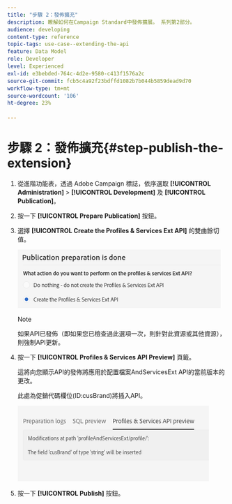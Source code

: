 ```yaml
---
title: "步驟 2：發佈擴充"
description: 瞭解如何在Campaign Standard中發佈擴展。 系列第2部分。
audience: developing
content-type: reference
topic-tags: use-case--extending-the-api
feature: Data Model
role: Developer
level: Experienced
exl-id: e3bebded-764c-4d2e-9580-c413f1576a2c
source-git-commit: fcb5c4a92f23bdffd1082b7b044b5859dead9d70
workflow-type: tm+mt
source-wordcount: '106'
ht-degree: 23%

---
```


# 步驟 2：發佈擴充{#step-publish-the-extension}

1. 從進階功能表，透過 Adobe Campaign 標誌，依序選取 **[!UICONTROL Administration]** > **[!UICONTROL Development]** 及 **[!UICONTROL Publication]**。
1. 按一下 **[!UICONTROL Prepare Publication]** 按鈕。
1. 選擇 **[!UICONTROL Create the Profiles & Services Ext API]** 的雙曲餘切值。

   ![](assets/create-profile-and-services-api.png)

   >[!NOTE]
   >
   >如果API已發佈（即如果您已檢查過此選項一次，則針對此資源或其他資源），則強制API更新。

1. 按一下 **[!UICONTROL Profiles & Services API Preview]** 頁籤。

   這將向您顯示API的發佈將應用於配置檔案AndServicesExt API的當前版本的更改。

   此處為促銷代碼欄位(ID:cusBrand)將插入API。

   ![](assets/extendpandsapi_diff.png)

1. 按一下 **[!UICONTROL Publish]** 按鈕。
